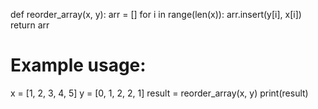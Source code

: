 
def reorder_array(x, y):
    arr = []
    for i in range(len(x)):
        arr.insert(y[i], x[i])
    return arr

# Example usage:
x = [1, 2, 3, 4, 5]
y = [0, 1, 2, 2, 1]
result = reorder_array(x, y)
print(result)
